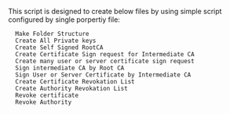 This script is designed to create below files by using simple script configured by single porpertiy file:

      Make Folder Structure 
      Create All Private keys
      Create Self Signed RootCA
      Create Certificate Sign request for Intermediate CA
      Create many user or server certificate sign request
      Sign intermediate CA by Root CA
      Sign User or Server Certificate by Intermediate CA 
      Create Certificate Revokation List 
      Create Authority Revokation List
      Revoke certificate
      Revoke Authority
      

